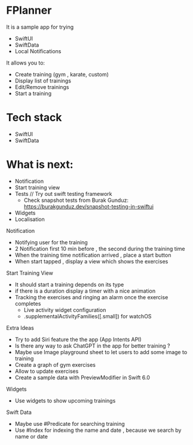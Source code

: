 # FPlanner
It is a sample app for trying
- SwiftUI
- SwiftData
- Local Notifications

It allows you to:
- Create training (gym , karate, custom)
- Display list of trainings
- Edit/Remove trainings
- Start a training

# Tech stack
- SwiftUI
- SwiftData

# What is next: 
- Notification
- Start training view
- Tests //  Try out swift testing framework
    - Check snapshot tests from Burak Gunduz: https://burakgunduz.dev/snapshot-testing-in-swiftui
- Widgets
- Localisation


Notification
- Notifying user for the training 
- 2 Notification first 10 min before , the second during the training time
- When the training time notification arrived , place a start button 
- When start tapped , display a view which shows the exercises 

Start Training View 
- It should start a training depends on its type 
- if there is a duration display a timer with a nice animation
- Tracking the exercises and ringing an alarm once the exercise completes
    - Live activity widget configuration
    - .supplementalActivityFamilies([.small]) for watchOS

Extra Ideas
- Try to add Siri feature the the app (App Intents API)
- Is there any way to ask ChatGPT in the app for better training ? 
- Maybe use Image playground sheet to let users to add some image to training
- Create a graph of gym exercises
- Allow to update exercises 
- Create a sample data with PreviewModifier in Swift 6.0

Widgets 
- Use widgets to show upcoming trainings


Swift Data
- Maybe use #Predicate for searching training 
- Use #Index for indexing the name and date , because we search by name or date 
